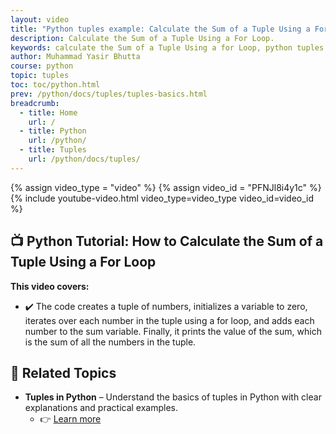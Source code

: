 ```yaml
---
layout: video
title: "Python tuples example: Calculate the Sum of a Tuple Using a For Loop"
description: Calculate the Sum of a Tuple Using a For Loop.
keywords: calculate the Sum of a Tuple Using a for Loop, python tuples example, python exercises for beginners, python tuple exercises
author: Muhammad Yasir Bhutta
course: python
topic: tuples
toc: toc/python.html
prev: /python/docs/tuples/tuples-basics.html
breadcrumb:
  - title: Home
    url: /
  - title: Python
    url: /python/
  - title: Tuples
    url: /python/docs/tuples/
---
```


{% assign video_type = "video" %}
{% assign video_id = "PFNJl8i4y1c" %}
{% include youtube-video.html video_type=video_type video_id=video_id %}

## **📺 Python Tutorial: How to Calculate the Sum of a Tuple Using a For Loop**  

**This video covers:**
* ✔️ The code creates a tuple of numbers, initializes a variable to zero, iterates over each number in the tuple using a for loop, and adds each number to the sum variable. Finally, it prints the value of the sum, which is the sum of all the numbers in the tuple.

## 📘 **Related Topics**

* **Tuples in Python** – Understand the basics of tuples in Python with clear explanations and practical examples.
  - 👉 [Learn more](../docs/tuples/tuples-basics.md)